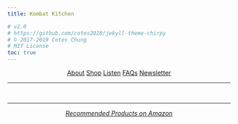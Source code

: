 ```yaml
---
title: Kombat Kitchen

# v2.0
# https://github.com/cotes2020/jekyll-theme-chirpy
# © 2017-2019 Cotes Chung
# MIT License
toc: true
---
```


<style>
.expando {
  display: none;
}
.expando:target {
  display: block;
}
</style>

<div style="text-align: center">
  <a href="#about" class="btn">About</a>
  <a href="#products" class="btn">Shop</a>
  <a href="#podcasts" class="btn">Listen</a>
  <a href="#faq" class="btn">FAQs</a>
  <a href="https://mailchi.mp/fdac34cf1d9c/kombat-kitchen-registration" class="btn">Newsletter</a>
</div>

<hr />

<ul id="about" class="expando" style="list-style-type: none; text-align: center">
  <iframe src="https://docs.google.com/presentation/d/e/2PACX-1vQxFU6ZmWySBILvTqktuvgcCAbu9YPy354K8QlZ10EJ7_-cLxOLT7fxQP8rg1jKB_56smODg-kOdmn3/embed?start=false&loop=true&delayms=10000" frameborder="0" width="80%" height="50%" allowfullscreen="true" mozallowfullscreen="true" webkitallowfullscreen="true"></iframe>
</ul>

<ul id="faq" class="expando" style="list-style-type: none; text-align: center">
  <iframe src="https://docs.google.com/presentation/d/e/2PACX-1vTf5Qb-xM_oTt3KmeNGqEfQdSTXKEu-Sxb4OGJhRfSiXSkx63H53px53nXNUv2XLGUU3iaBpTI6A7Xk/embed?start=false&loop=true&delayms=3000" frameborder="0" width="80%" height="50%" allowfullscreen="true" mozallowfullscreen="true" webkitallowfullscreen="true"></iframe>
</ul>

<ul id="products" class="expando" style="list-style-type: none">
  {% for product in site.products %}
    <li>
      <div>{{ product.content }}</div>
        <p><strong>{{ product.name }}</strong> <code>${{ product.price }}</code></p>
        <p><i>{{ product.description }}</i></p>
          <p style="text-align: right">{{ product.buttons }}</p>
    </li>
  {% endfor %}
</ul>

<ul id="podcasts" class="expando" style="list-style-type: none">
  {% for podcast in site.media_resources %}
    <a href="{{ podcast.source }}"><img src="{{ podcast.image }}" style="width: 30%; height: auto"></a>
  {% endfor %}
</ul>

<br>

<div style="text-align: center">
  <hr>
  <a href="#amazon"><i>Recommended Products on Amazon</i></a>
</div>

<ul id="amazon" class="expando" style="list-style-type: none">
  {% for product in site.amazon %}
    <div style="text-align: center" title="{{ product.name }}">{{ product.content }}</div>
  {% endfor %}
</ul>
